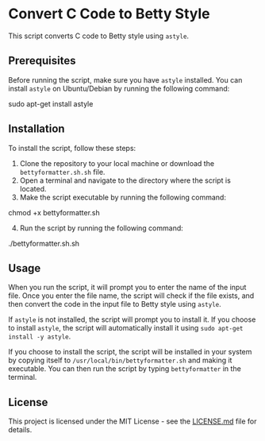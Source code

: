 # Convert C Code to Betty Style

This script converts C code to Betty style using `astyle`.

## Prerequisites

Before running the script, make sure you have `astyle` installed. You can install `astyle` on Ubuntu/Debian by running the following command:

sudo apt-get install astyle



## Installation

To install the script, follow these steps:

1. Clone the repository to your local machine or download the `bettyformatter.sh.sh` file.
2. Open a terminal and navigate to the directory where the script is located.
3. Make the script executable by running the following command:

chmod +x bettyformatter.sh


4. Run the script by running the following command:

./bettyformatter.sh.sh



## Usage

When you run the script, it will prompt you to enter the name of the input file. Once you enter the file name, the script will check if the file exists, and then convert the code in the input file to Betty style using `astyle`.

If `astyle` is not installed, the script will prompt you to install it. If you choose to install `astyle`, the script will automatically install it using `sudo apt-get install -y astyle`.

If you choose to install the script, the script will be installed in your system by copying itself to `/usr/local/bin/bettyformatter.sh` and making it executable. You can then run the script by typing `bettyformatter` in the terminal.

## License

This project is licensed under the MIT License - see the [LICENSE.md](LICENSE.md) file for details.
